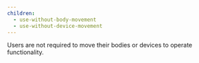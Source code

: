 ```yaml
---
children:
  - use-without-body-movement
  - use-without-device-movement
---
```


Users are not required to move their bodies or devices to operate functionality.
